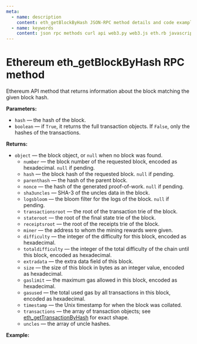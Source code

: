 ```yaml
---
meta:
  - name: description
    content: eth_getBlockByHash JSON-RPC method details and code examples.
  - name: keywords
    content: json rpc methods curl api web3.py web3.js eth.rb javascript python ruby ethereum
---
```


# Ethereum eth_getBlockByHash RPC method

Ethereum API method that returns information about the block matching the given block hash.

**Parameters:**

- `hash` — the hash of the block.
- `boolean` — if `True`, it returns the full transaction objects. If `False`, only the hashes of the transactions.

**Returns:**

- `object` — the block object, or `null` when no block was found.
  - `number` — the block number of the requested block, encoded as hexadecimal. `null` if pending.
  - `hash` — the block hash of the requested block. `null` if pending.
  - `parenthash` — the hash of the parent block.
  - `nonce` — the hash of the generated proof-of-work. `null` if pending.
  - `sha3uncles` — SHA-3 of the uncles data in the block.
  - `logsbloom` — the bloom filter for the logs of the block. `null` if pending.
  - `transactionsroot` — the root of the transaction trie of the block.
  - `stateroot` — the root of the final state trie of the block.
  - `receiptsroot` — the root of the receipts trie of the block.
  - `miner` — the address to whom the mining rewards were given.
  - `difficulty` — the integer of the difficulty for this block, encoded as hexadecimal.
  - `totaldifficulty` — the integer of the total difficulty of the chain until this block, encoded as hexadecimal.
  - `extradata` — the extra data field of this block.
  - `size` — the size of this block in bytes as an integer value, encoded as hexadecimal.
  - `gaslimit` — the maximum gas allowed in this block, encoded as hexadecimal.
  - `gasused` — the total used gas by all transactions in this block, encoded as hexadecimal.
  - `timestamp` — the Unix timestamp for when the block was collated.
  - `transactions` — the array of transaction objects; see [eth_getTransactionByHash](/api/ethereum/eth_gettransactionbyhash) for exact shape.
  - `uncles` — the array of uncle hashes.

**Example:**

<CodeSwitcher :languages="{js:'web3.js', py:'web3.py', rb:'eth.rb', cr:'cURL'}">
<template v-slot:js>

```js
const Web3 = require("web3");
const node_url = "CHAINSTACK_NODE_URL";
const web3 = new Web3(node_url);
web3.eth.getBlock(
  "0xaafff6dbabc20c5c2d58f5a8f336575f22681fd23a9e53bf81e69d8130a29b9c",
  "False",
  (err, block) => {
    console.log(block);
  }
);
```

</template>
<template v-slot:py>

```py
from web3 import Web3
node_url = "CHAINSTACK_NODE_URL"
web3 = Web3(Web3.HTTPProvider(node_url))
print(web3.eth.get_block("0xaafff6dbabc20c5c2d58f5a8f336575f22681fd23a9e53bf81e69d8130a29b9c", False))
```

</template>
<template v-slot:rb>

```rb
require "eth"
client = Eth::Client.create "CHAINSTACK_NODE_URL"
response = client.eth_get_block_by_hash("0xaafff6dbabc20c5c2d58f5a8f336575f22681fd23a9e53bf81e69d8130a29b9c",false)
puts response["result"]
```

</template>
<template v-slot:cr>

```sh
curl -X POST "CHAINSTACK_NODE_URL" \
  -H "Content-Type: application/json" \
  --data '{"method":"eth_getBlockByHash","params":["0xaafff6dbabc20c5c2d58f5a8f336575f22681fd23a9e53bf81e69d8130a29b9c",false],"id":1,"jsonrpc":"2.0"}'
```

</template>
</CodeSwitcher>
